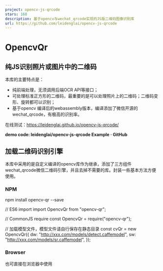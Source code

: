 ```yaml
---
project: opencv-js-qrcode
stars: 168
description: 基于opencv与wechat_qrcode实现的JS版二维码图像识别库
url: https://github.com/leidenglai/opencv-js-qrcode
---
```


OpencvQr
========

纯JS识别照片或图片中的二维码
---------------

本库的主要特点是：

-   纯前端处理，无须调用后端OCR API等接口；
-   可处理标准正方形的二维码，最重要的是可以处理照片上的二维码；二维码变形、旋转都可以识别；
-   基于opencv 编译后的webassembly版本，编译添加了微信开源的wechat\_qrcode，有极高的识别率。

在线测试：https://leidenglai.github.io/opencv-js-qrcode/

**demo code: leidenglai/opencv-js-qrcode Example · GitHub**

加载二维码识别引擎
---------

本库中采用的是自定义编译的opencv库作为继承，添加了三方组件wechat\_qrcode微信二维码引擎，并且去掉不需要的库。封装一些基本方法方便使用。

### NPM

npm install opencv-qr --save

// ES6 import
import OpencvQr from "opencv-qr";

// CommonJS require
const OpencvQr \= require("opencv-qr");

// 加载模型文件，模型文件请自行保存在静态目录
const cvQr \= new OpencvQr({
  dw: "http://xxx.com/models/detect.caffemodel",
  sw: "http://xxx.com/models/sr.caffemodel",
});

### Browser

也可直接在浏览器中使用

<script src\="dist/OpencvQr.js"\></script\>
<script\>
  const cvQr \= new OpencvQr({
    dw: "http://xxx.com/models/detect.caffemodel",
    sw: "http://xxx.com/models/sr.caffemodel",
  });
</script\>

### 使用

OpencvQr暴露一个加载方法和三个使用方法, 支持typescript类型 OpencvQr.d.ts

  // 初始化时需自行加载模型文件，模型文件请自行保存为静态文件，不可编译转换
  const cvQr \= new OpencvQr({
    dw: "http://xxx.com/models/detect.caffemodel",
    sw: "http://xxx.com/models/sr.caffemodel",
  });

  // 加载canvas中的图像
  const result \= cvQr.load("canvasInput");

  // 返回解析结果字符
  const infos \= result?.getInfos();
  // 返回解析的二维码截取图像 ImageData
  const images \= result?.getImages();
  // 返回已识别的二维码图像相对于原图的位置信息 坐标和宽高
  const sizes \= result?.getSizes();

  // 清除加载图片，释放内存
  result?.clear(); 
  // or
  cvQr.clear();

浏览器兼容性：
-------

暨WebAssembly兼容性，基本上现代浏览器都是支持的：
